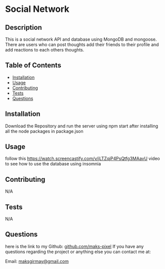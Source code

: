 # Social Network
  
 
 ## Description
 
 This is a social network API and database using MongoDB and mongoose. There are users who can post thoughts add their friends to their profile and add reactions to each others thoughts.

 ## Table of Contents
 * [Installation](#Installation)
 * [Usage](#Usage)
 * [Contributing](#Contributing)
 * [Tests](#Tests)
 * [Questions](#Questions)
 
 ## Installation
 Download the Repository and run the server using npm start after installing all the node packages in package.json

 ## Usage
 follow this https://watch.screencastify.com/v/jLTZqjP4PsQtfg3MAavU video to see how to use the database using insomnia 
 
 ## Contributing
 N/A

 ## Tests
 N/A

 ## Questions
 here is the link to my Github: [github.com/maks-pixel](github.com/maks-pixel)
 If you have any questions regarding the project or anything else you can contact me at:
 
  Email: [maksgirmay@gmail.com](maksgirmay@gmail.com) 